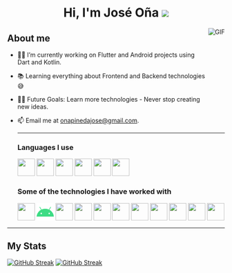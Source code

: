<h1 align="center">Hi, I'm José Oña <img src="https://media.giphy.com/media/hvRJCLFzcasrR4ia7z/giphy.gif" width="35"></h1>
<img align="right" alt="GIF" height="160px" src="https://media.giphy.com/media/Ah3zHH7hvsSB2/giphy.gif" />


## About me
- 👨‍💻 I’m currently working on Flutter and Android projects using Dart and Kotlin.
- 📚 Learning everything about Frontend and Backend technologies 😅
- 💪🏼 Future Goals: Learn more technologies - Never stop creating new ideas.
- 📫 Email me at [onapinedajose@gmail.com](mailto:onapineda@gmail.com).

  ---

  ### Languages I use
 
  <code><img height="40" width="40" src="https://skillicons.dev/icons?i=dart"></code>
  <code><img height="40" width="40" src="https://skillicons.dev/icons?i=kotlin"></code>
  <code><img height="40" width="40" src="https://skillicons.dev/icons?i=java"></code>
  <code><img height="40" width="40" src="https://skillicons.dev/icons?i=mysql"></code>
  <code><img height="40" width="40" src="https://skillicons.dev/icons?i=html"></code>
  <code><img height="40" width="40" src="https://skillicons.dev/icons?i=css"></code>
  
  

  ### Some of the technologies I have worked with

  <code><img height="40" width="40" src="https://skillicons.dev/icons?i=flutter"></code>
  <code><img height="40" width="40" src="https://raw.githubusercontent.com/github/explore/80688e429a7d4ef2fca1e82350fe8e3517d3494d/topics/android/android.png"></code>
  <code><img height="40" width="40" src="https://skillicons.dev/icons?i=github"></code>
  <code><img height="40" width="40" src="https://skillicons.dev/icons?i=firebase"></code>
  <code><img height="40" width="40" src="https://skillicons.dev/icons?i=figma"></code>
  <code><img height="40" width="40" src="https://skillicons.dev/icons?i=git"></code>
  <code><img height="40" width="40" src="https://skillicons.dev/icons?i=vscode"></code>
  <code><img height="40" width="40" src="https://skillicons.dev/icons?i=python"></code>
  <code><img height="40" width="40" src="https://skillicons.dev/icons?i=c#"></code>
  <code><img height="40" width="40" src="https://skillicons.dev/icons?i=androidstudio"></code>
  <code><img height="40" width="40" src="https://skillicons.dev/icons?i=eclipse"></code>

 ---

 ## My Stats

 [![GitHub Streak](https://streak-stats.demolab.com?user=Joseeop&theme=catppuccin-mocha&hide_border=true)](https://git.io/streak-stats)
 [![GitHub Streak](https://github-readme-stats.vercel.app/api?username=Joseeop&show_icons=true&theme=synthwave)](https://git.io/streak-stats)
 
  
<!--
**Joseeop/Joseeop** is a ✨ _special_ ✨ repository because its `README.md` (this file) appears on your GitHub profile.

Here are some ideas to get you started:

- 🔭 I’m currently working on ...
- 🌱 I’m currently learning ...
- 👯 I’m looking to collaborate on ...
- 🤔 I’m looking for help with ...
- 💬 Ask me about ...
- 📫 How to reach me: ...
- 😄 Pronouns: ...
- ⚡ Fun fact: ...
-->
